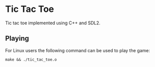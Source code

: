 # Tic Tac Toe
Tic tac toe implemented using C++ and SDL2.

## Playing
For Linux users the following command can be used to play the game:
```
make && ./tic_tac_toe.o
```
